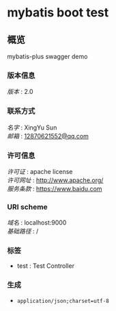 # mybatis boot test


<a name="overview"></a>
## 概览
mybatis-plus swagger demo


### 版本信息
*版本* : 2.0


### 联系方式
*名字* : XingYu Sun  
*邮箱* : 12870621552@qq.com


### 许可信息
*许可证* : apache license  
*许可网址* : http://www.apache.org/  
*服务条款* : https://www.baidu.com


### URI scheme
*域名* : localhost:9000  
*基础路径* : /


### 标签

* test : Test Controller


### 生成

* `application/json;charset=utf-8`



